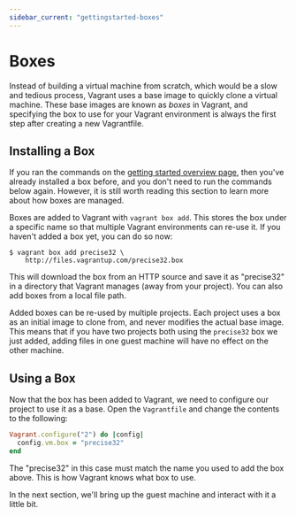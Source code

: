 ```yaml
---
sidebar_current: "gettingstarted-boxes"
---
```


# Boxes

Instead of building a virtual machine from scratch, which would be a
slow and tedious process, Vagrant uses a base image to quickly clone
a virtual machine. These base images are known as _boxes_ in Vagrant,
and specifying the box to use for your Vagrant environment is always
the first step after creating a new Vagrantfile.

## Installing a Box

If you ran the commands on the [getting started overview page](/v2/getting-started/index.html),
then you've already installed a box before, and you don't need to run
the commands below again. However, it is still worth reading this section
to learn more about how boxes are managed.

Boxes are added to Vagrant with `vagrant box add`. This stores the box
under a specific name so that multiple Vagrant environments can re-use it.
If you haven't added a box yet, you can do so now:

```
$ vagrant box add precise32 \
    http://files.vagrantup.com/precise32.box
```

This will download the box from an HTTP source and save it as "precise32"
in a directory that Vagrant manages (away from your project). You can also
add boxes from a local file path.

Added boxes can be re-used by multiple projects. Each project uses a box
as an initial image to clone from, and never modifies the actual base
image. This means that if you have two projects both using the `precise32`
box we just added, adding files in one guest machine will have no effect
on the other machine.

## Using a Box

Now that the box has been added to Vagrant, we need to configure our
project to use it as a base. Open the `Vagrantfile` and change the
contents to the following:

```ruby
Vagrant.configure("2") do |config|
  config.vm.box = "precise32"
end
```

The "precise32" in this case must match the name you used to add
the box above. This is how Vagrant knows what box to use.

In the next section, we'll bring up the guest machine and interact
with it a little bit.
